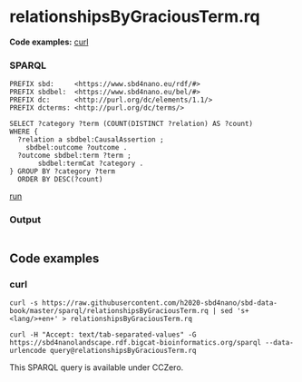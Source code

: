 # relationshipsByGraciousTerm.rq

**Code examples:** [curl](#curl)

### SPARQL

```sparql
PREFIX sbd:     <https://www.sbd4nano.eu/rdf/#>
PREFIX sbdbel:  <https://www.sbd4nano.eu/bel/#>
PREFIX dc:      <http://purl.org/dc/elements/1.1/>
PREFIX dcterms: <http://purl.org/dc/terms/>

SELECT ?category ?term (COUNT(DISTINCT ?relation) AS ?count)
WHERE {
  ?relation a sbdbel:CausalAssertion ;
    sbdbel:outcome ?outcome .
  ?outcome sbdbel:term ?term ;
       sbdbel:termCat ?category .
} GROUP BY ?category ?term
  ORDER BY DESC(?count)
```

[run](https://sbd4nanolandscape.rdf.bigcat-bioinformatics.org/?q=PREFIX%20sbd%3A%20%20%20%20%20%3Chttps%3A%2F%2Fwww.sbd4nano.eu%2Frdf%2F%23%3E%0APREFIX%20sbdbel%3A%20%20%3Chttps%3A%2F%2Fwww.sbd4nano.eu%2Fbel%2F%23%3E%0APREFIX%20dc%3A%20%20%20%20%20%20%3Chttp%3A%2F%2Fpurl.org%2Fdc%2Felements%2F1.1%2F%3E%0APREFIX%20dcterms%3A%20%3Chttp%3A%2F%2Fpurl.org%2Fdc%2Fterms%2F%3E%0A%0ASELECT%20%3Fcategory%20%3Fterm%20%28COUNT%28DISTINCT%20%3Frelation%29%20AS%20%3Fcount%29%0AWHERE%20%7B%0A%20%20%3Frelation%20a%20sbdbel%3ACausalAssertion%20%3B%0A%20%20%20%20sbdbel%3Aoutcome%20%3Foutcome%20.%0A%20%20%3Foutcome%20sbdbel%3Aterm%20%3Fterm%20%3B%0A%20%20%20%20%20%20%20sbdbel%3AtermCat%20%3Fcategory%20.%0A%7D%20GROUP%20BY%20%3Fcategory%20%3Fterm%0A%20%20ORDER%20BY%20DESC%28%3Fcount%29%0A)


### Output

<table>
  <tr>
  </tr>
</table>

## Code examples

### curl

```shell
curl -s https://raw.githubusercontent.com/h2020-sbd4nano/sbd-data-book/master/sparql/relationshipsByGraciousTerm.rq | sed 's+<lang/>+en+' > relationshipsByGraciousTerm.rq

curl -H "Accept: text/tab-separated-values" -G https://sbd4nanolandscape.rdf.bigcat-bioinformatics.org/sparql --data-urlencode query@relationshipsByGraciousTerm.rq
```

This SPARQL query is available under CCZero.
